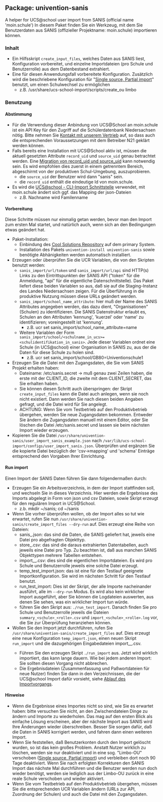 ## Package: univention-sanis

A helper for UCS@school user import from SANIS (official name 'moin.schule')
In diesem Paket finden Sie ein Werkzeug, mit dem Sie Benutzerdaten aus SANIS (offizieller Projektname: moin.schule) importieren können.

### Inhalt

* Ein Hilfsskript `create_input_files`, welches Daten aus SANIS liest, Konfiguration vorbereitet, und einzelne Importdateien (pro Schule und Benutzerrolle) aus dem Datenbestand extrahiert.
* Eine für diesen Anwendungsfall vorbereitete Konfiguration. Zusätzlich wird die beschriebene Konfiguration für "[Single source, Partial import](http://docs.software-univention.de/ucsschool-umc-user-import/5.0/de/single-source.html)" benutzt, um einen Schulwechsel zu ermöglichen
   * z.B. /usr/share/ucs-school-import/scripts/create_ou limbo

### Benutzung

#### Abstimmung

* Für die Verwendung dieser Anbindung von UCS@School an moin.schule ist ein API Key für den Zugriff auf die Schülerdatenbank Niedersachsen nötig. Bitte nehmen Sie [Kontakt mit unserem Vertrieb](https://www.univention.de/kontakt/) auf, so dass auch die entsprechenden Voraussetzungen mit dem Betreiber N21 geklärt werden können.
* Falls bereits eine Installation mit UCS@School aktiv ist, müssen die aktuell gesetzten Attribute `record_uid` und `source_uid` genau betrachtet werden. Eine [Migration von record_uid und source_uid](https://help.univention.com/t/q-a-can-i-set-record-uid-and-or-source-uid-to-users-who-were-added-manually/15393) kann notwendig sein. Es wird empfohlen dies zuerst in einem getrenntem Bereich, abgeschirmt von der produktiven Schul-Umgebung, auszuprobieren.
   * die `source_uid` der Benutzer wird dann "sanis" sein.
   * die `record_uid` enthält die eindeutige Id von moin.schule.
* Es wird die [UCS@school - CLI-Import Schnittstelle](http://docs.software-univention.de/ucsschool-import/5.0/de/) verwendet, mit moin.schule ändert sich ggf. das Mapping der json-Dateien
   * z.B. Nachname wird Familenname

#### Vorbereitung

Diese Schritte müssen nur einmalig getan werden, bevor man den Import zum ersten Mal startet, und natürlich auch, wenn sich an den Bedingungen etwas geändert hat.

* Paket-Installation:
   * Einbindung des [Cool Solutions Repository](https://help.univention.com/t/cool-solutions-articles-and-repository/11517) auf dem primary System.
   * Installation des Pakets `univention-install univention-sanis` sowie benötigte Abhänigkeiten werden automatisch installiert.
* Erzeugen oder überprüfen Sie die UCR Variablen, die von den Skripten benutzt werden:
   * `sanis_import/url/token` und `sanis_import/url/api` sind HTTP(s) Links zu den Eintrittspunkten der SANIS API ("token" für die Anmeldung, "api" für die eigentliche Datenschnittstelle). Das Paket liefert diese beiden Variablen so aus, daß sie auf die Staging-Instanz des Landes Niedersachsen zeigen. Für die Überführung in die produktive Nutzung müssen diese URLs geändert werden.
   * `sanis_import/school_name_attribute`: hier muß der Name des SANIS Attributes angegeben werden, das dazu dient, "Organisationen" (Schulen) zu identifizieren. Die SANIS Datenstruktur erlaubt es, Schulen an den Attributen 'kennung', 'kuerzel' oder 'name' zu identifizieren; voreingestellt ist 'kennung'.
      * z.B. ucr set sanis_import/school_name_attribute=name
   * Weitere Variablen der Form `sanis_import/school/<schulname_in_ucs>=<schulidentifikation_in_sanis>`. Jede dieser Variablen ordnet eine Schule (in UCS@school) einer Organisation in SANIS zu, aus der die Daten für diese Schule zu holen sind.
      * z.B. ucr set sanis_import/school/GB80=Univentionschule1
* Erzeugen Sie die Datei mit den Zugangsdaten, die Sie vom SANIS Projekt erhalten haben:
   * Dateiname: /etc/sanis.secret -> muß genau zwei Zeilen haben, die erste mit der CLIENT_ID, die zweite mit dem CLIENT_SECRET, das Sie erhalten haben.
   * Sie können diesen Schritt auch überspringen: der Skript `create_input_files` kann die Datei auch anlegen, wenn sie noch nicht existiert. Dann werden Sie nach diesen beiden Angaben gefragt, und die Datei wird für Sie angelegt.
   * ACHTUNG: Wenn Sie vom Testbetrieb auf den Produktivbetrieb übergehen, werden Sie neue Zugangsdaten bekommen. Entweder Sie ändern die Zugangsdaten manuell mit einem Editor, oder Sie löschen die Datei /etc/sanis.secret und lassen sie beim nächsten Import wieder erzeugen.
* Kopieren Sie die Datei `/usr/share/univention-sanis/user_import_sanis_example.json` nach `/var/lib/ucs-school-import/configs/user_import_sanis.json`. Überprüfen und ergänzen Sie die kopierte Datei bezüglich der 'csv->mapping' und 'schema' Einträge entsprechend den Vorgaben Ihrer Einrichtung.

#### Run import

Einen Import der SANIS Daten führen Sie dann folgendermaßen durch:

* Erzeugen Sie ein Arbeitsverzeichnis, in dem der Import stattfinden soll, und wechseln Sie in dieses Verzeichnis. Hier werden die Ergebnisse des Imports abgelegt in Form von json und csv Dateien, sowie Skript erzeugt für den regulären Import in UCS@School.
   * z.b. mkdir ~/sanis; cd ~/sanis
* Wenn Sie vorher überprüfen wollen, ob der Import alles so tut wie erwartet, rufen Sie nun `/usr/share/univention-sanis/create_import_files --dry-run` auf. Dies erzeugt eine Reihe von Dateien:
   * sanis_<typ>.json: das sind die Daten, die SANIS geliefert hat, jeweils eine Datei pro abgefragten Objekttyp.
   * store_<typ>.csv: das sind die daraus extrahierten Datentabellen, auch jeweils eine Datei pro Typ. Zu beachten ist, daß aus manchen SANIS Objekttypen mehrere Tabellen entstehen.
   * import_<schule>_<rolle>.csv: dies sind die eigentlichen Importdateien. Es wird pro Schule und Benutzerrolle jeweils eine solche Datei erzeugt.
   * temp_test_import.json: das ist eine für den Testlauf geeignete Importkonfiguration. Sie wird im nächsten Schritt für den Testlauf benutzt.
   * run_test_import: Dies ist der Skript, der alle Importe nacheinander ausführt, alle im `--dry-run` Modus. Es wird also kein wirklicher Import ausgeführt, aber Sie können die Logdateien auswerten, aus denen Sie sehen, was ein wirklicher Import tun würde.
   * führen Sie den Skript aus: `./run_test_import`. Danach finden Sie pro Schule und Benutzerrolle jeweils die Dateien `summary_<schule>_<rolle>.csv` und `import_<schule>_<rolle>.log` vor, die Sie zur Überprüfung heranziehen können.
* Wollen Sie den Import jetzt durchführen, rufen Sie `/usr/share/univention-sanis/create_import_files` auf. Dies erzeugt eine neue Konfiguration `temp_import.json`, einen neuen Skript `run_import` und die dazugehörigen Eingabedateien import_<schule>_<rolle>.csv.
   * Führen Sie den erzeugen Skript `./run_import` aus. Jetzt wird wirklich importiert, das kann lange dauern. Wie bei jedem anderen Import: Sie sollten diesen Vorgang nicht abbrechen.
   * Die Ergebnisdateien (Zusammenfassung und Paßwortdateien für neue Nutzer) finden Sie dann in den Verzeichnissen, die der UCS@school Import dafür vorsieht, siehe [Ablauf des Importvorgangs](https://docs.software-univention.de/ucsschool-import/5.0/de/procedure.html).


#### Hinweise

* Wenn die Ergebnisse eines Importes nicht so sind, wie Sie es erwartet haben: bitte versuchen Sie nicht, an den Zwischendateien Dinge zu ändern und Importe zu wiederholen. Das mag auf den ersten Blick als einfache Lösung erscheinen, aber der nächste Import aus SANIS wird Ihre Änderungen wieder überschreiben. Besser Sie sorgen dafür, daß die Daten in SANIS korrigiert werden, und fahren dann einen weiteren Import.
* Wenn Sie feststellen, daß Benutzerkonten durch den Import gelöscht wurden, so ist das kein großes Problem. Anstatt Nutzer wirklich zu löschen, werden sie nur deaktiviert und in eine sog. "Limbo-OU" verschoben ([Single source, Partial import](http://docs.software-univention.de/ucsschool-umc-user-import/5.0/de/single-source.html)) und verbleiben dort noch 90 Tage deaktiviert. Wenn Sie nach erfolgten Korrekturen den SANIS Import das nächste Mal durchführen und die Benutzer werden nun doch wieder benötigt, werden sie lediglich aus der Limbo-OU zurück in eine reale Schule verschoben und wieder aktiviert.
* Wenn Sie vom Testbetrieb auf den Produktivbetrieb übergehen, müssen Sie die entsprechenden UCR Variablen ändern (URLs zur API, Zuordnung der Schulen) und auch die Datei mit den Zugangsdaten.
